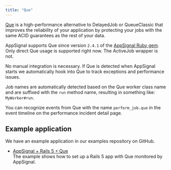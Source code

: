 ```yaml
---
title: "Que"
---
```


[Que](https://github.com/chanks/que/) is a high-performance alternative to DelayedJob or QueueClassic that improves the reliability of your application by protecting your jobs with the same ACID guarantees as the rest of your data.

AppSignal supports Que since version `2.4.1` of the [AppSignal Ruby gem](/ruby). Only direct Que usage is supported right now. The ActiveJob wrapper is not.

No manual integration is necessary. If Que is detected when AppSignal starts we automatically hook into Que to track exceptions and performance issues.

Job names are automatically detected based on the Que worker class name and are suffixed with the `run` method name, resulting in something like: `MyWorker#run`.

You can recognize events from Que with the name `perform_job.que` in the event timeline on the performance incident detail page.

## Example application

We have an example application in our examples repository on GitHub.

- [AppSignal + Rails 5 + Que][example-app]  
  The example shows how to set up a Rails 5 app with Que monitored by AppSignal.

[example-app]: https://github.com/appsignal/appsignal-examples/tree/rails-5+que
